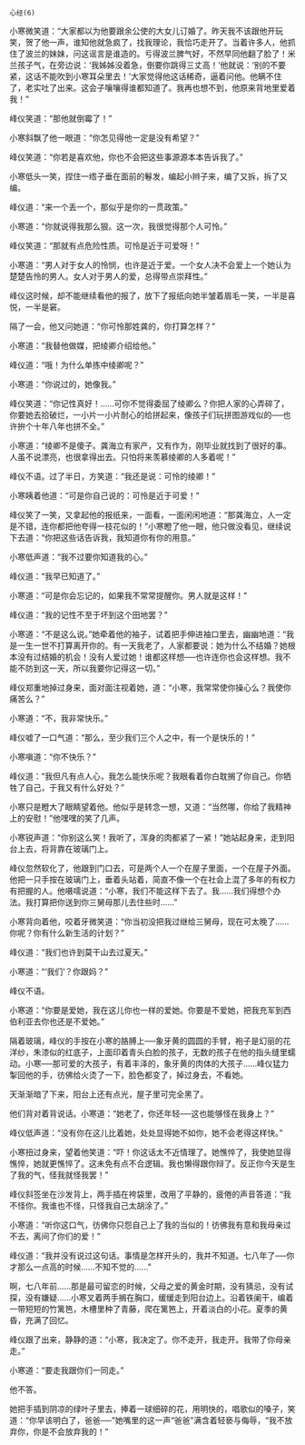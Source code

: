     心经(6) 

   小寒微笑道：“大家都以为他要跟余公使的大女儿订婚了。昨天我不该跟他开玩笑，贺了他一声，谁知他就急疯了，找我理论，我恰巧走开了。当着许多人，他抓住了波兰的妹妹，问这谣言是谁造的。亏得波兰脾气好，不然早同他翻了脸了！米兰孩子气，在旁边说：‘我姊姊没着急，倒要你跳得三丈高！’他就说：‘别的不要紧，这话不能吹到小寒耳朵里去！’大家觉得他这话稀奇，逼着问他。他瞒不住了，老实吐了出来。这会子嚷嚷得谁都知道了。我再也想不到，他原来背地里爱着我！”

   峰仪笑道：“那他就倒霉了！”

   小寒斜飘了他一眼道：“你怎见得他一定是没有希望？”

   峰仪笑道：“你若是喜欢他，你也不会把这些事源源本本告诉我了。”

   小寒低头一笑，捏住一绺子垂在面前的鬈发，编起小辫子来，编了又拆，拆了又编。

   峰仪道：“来一个丢一个，那似乎是你的一贯政策。”

   小寒道：“你就说得我那么狠。这一次，我很觉得那个人可怜。”

   峰仪笑道：“那就有点危险性质。可怜是近于可爱呀！”

   小寒道：“男人对于女人的怜悯，也许是近于爱。一个女人决不会爱上一个她认为楚楚告怜的男人。女人对于男人的爱，总得带点崇拜性。”

   峰仪这时候，却不能继续看他的报了，放下了报纸向她半皱着眉毛一笑，一半是喜悦，一半是窘。

   隔了一会，他又问她道：“你可怜那姓龚的，你打算怎样？”

   小寒道：“我替他做媒，把绫卿介绍给他。”

   峰仪道：“哦！为什么单拣中绫卿呢？”

   小寒道：“你说过的，她像我。”

   峰仪笑道：“你记性真好！……可你不觉得委屈了绫卿么？你把人家的心弄碎了，你要她去拾破烂，一小片一小片耐心的给拼起来，像孩子们玩拼图游戏似的──也许拚个十年八年也拼不全。”

   小寒道：“绫卿不是傻子。龚海立有家产，又有作为，刚毕业就找到了很好的事。人虽不说漂亮，也很拿得出去。只怕将来羡慕绫卿的人多着呢！”

   峰仪不语。过了半日，方笑道：“我还是说：可怜的绫卿！”

   小寒眱着他道：“可是你自己说的：可怜是近于可爱！”

   峰仪笑了一笑，又拿起他的报纸来，一面看，一面闲闲地道：“那龚海立，人一定是不错，连你都把他夸得一枝花似的！”小寒瞪了他一眼，他只做没看见，继续说下去道：“你把这些话告诉我，我知道你有你的用意。”

   小寒低声道：“我不过要你知道我的心。”

   峰仪道：“我早已知道了。”

   小寒道：“可是你会忘记的，如果我不常常提醒你。男人就是这样！”

   峰仪道：“我的记性不至于坏到这个田地罢？”

   小寒道：“不是这么说。”她牵着他的袖子，试着把手伸进袖口里去，幽幽地道：“我是一生一世不打算离开你的。有一天我老了，人家都要说：她为什么不结婚？她根本没有过结婚的机会！没有人爱过她！谁都这样想──也许连你也会这样想。我不能不防到这一天，所以我要你记得这一切。”

   峰仪郑重地掉过身来，面对面注视着她，道：“小寒，我常常使你操心么？我使你痛苦么？”

   小寒道：“不，我非常快乐。”

   峰仪嘘了一口气道：“那么，至少我们三个人之中，有一个是快乐的！”

   小寒嗔道：“你不快乐？”

   峰仪道：“我但凡有点人心，我怎么能快乐呢？我眼看着你白耽搁了你自己。你牺牲了自己，于我又有什么好处？”

   小寒只是瞪大了眼睛望着他。他似乎是转念一想，又道：“当然哪，你给了我精神上的安慰！”他嘿嘿的笑了几声。

   小寒锐声道：“你别这么笑！我听了，浑身的肉都紧了一紧！”她站起身来，走到阳台上去，将背靠在玻璃门上。

   峰仪忽然软化了，他跟到门口去，可是两个人一个在屋子里面，一个在屋子外面。他把一只手按在玻璃门上，垂着头站着，简直不像一个在社会上混了多年的有权力有把握的人。他嗫嚅说道：“小寒，我们不能这样下去了。我……我们得想个办法。我打算把你送到你三舅母那儿去住些时……”

   小寒背向着他，咬着牙微笑道：“你当初没把我过继给三舅母，现在可太晚了……你呢？你有什么新生活的计划？”

   峰仪道：“我们也许到莫干山去过夏天。”

   小寒道：“‘我们’？你跟妈？”

   峰仪不语。

   小寒道：“你要是爱她，我在这儿你也一样的爱她。你要是不爱她，把我充军到西伯利亚去你也还是不爱她。”

   隔着玻璃，峰仪的手按在小寒的胳膊上──象牙黄的圆圆的手臂，袍子是幻丽的花洋纱，朱漆似的红底子，上面印着青头白脸的孩子，无数的孩子在他的指头缝里蠕动。小寒──那可爱的大孩子，有着丰泽的，象牙黄的肉体的大孩子……峰仪猛力掣回他的手，彷佛给火烫了一下，脸色都变了，掉过身去，不看她。

   天渐渐暗了下来，阳台上还有点光，屋子里可完全黑了。

   他们背对着背说话。小寒道：“她老了，你还年轻──这也能够怪在我身上？”

   峰仪低声道：“没有你在这儿比着她，处处显得她不如你，她不会老得这样快。”

   小寒扭过身来，望着他笑道：“吓！你这话太不近情理了。她憔悴了，我使她显得憔悴，她就更憔悴了。这未免有点不合逻辑。我也懒得跟你辩了。反正你今天是生了我的气，怪我就怪我罢！”

   峰仪斜签坐在沙发背上，两手插在袴袋里，改用了平静的，疲倦的声音答道：“我不怪你。我谁也不怪，只怪我自己太胡涂了。”

   小寒道：“听你这口气，彷佛你只怨自己上了我的当似的！彷佛我有意和我母亲过不去，离间了你们的爱！”

   峰仪道：“我并没有说过这句话。事情是怎样开头的，我并不知道。七八年了──你才那么一点高的时候……不知不觉的……”

   啊，七八年前……那是最可留恋的时候，父母之爱的黄金时期，没有猜忌，没有试探，没有嫌疑……小寒叉着两手搁在胸口，缓缓走到阳台边上。沿着铁阑干，编着一带短短的竹篱笆，木槽里种了青藤，爬在篱笆上，开着淡白的小花。夏季的黄昏，充满了回忆。

   峰仪跟了出来，静静的道：“小寒，我决定了。你不走开，我走开。我带了你母亲走。”

   小寒道：“要走我跟你们一同走。”

   他不答。

   她把手插到阴凉的绿叶子里去，捧着一球细碎的花，用明快的，唱歌似的嗓子，笑道：“你早该明白了，爸爸──”她嘴里的这一声“爸爸”满含着轻亵与侮辱，“我不放弃你，你是不会放弃我的！”


